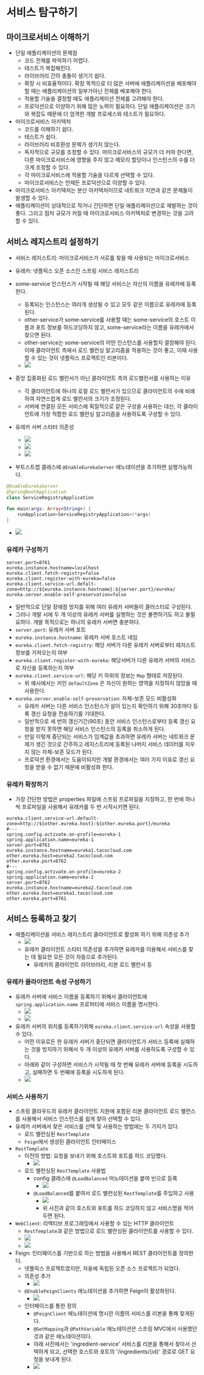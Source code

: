 # 서비스 탐구하기

## 마이크로서비스 이해하기

- 단일 애플리케이션의 문제점
	- 코드 전체를 파악하기 어렵다.
	- 테스트가 복잡해진다.
	- 라이브러리 간의 충돌이 생기기 쉽다.
	- 확장 시 비효율적이다. 확장 목적으로 더 많은 서버에 애플리케이션을 배포해야 할 때는 애플리케이션의 일부가아닌 전체를 배포해야 한다.
	- 적용할 기술을 결정할 때도 애플리케이션 전체를 고려해야 한다.
	- 프로덕션으로 이양하기 위해 많은 노력이 필요하다. 단일 애플리케이션은 크기와 복잡도 때문에 더 엄격한 개발 프로세스와 테스트가 필요하다.
- 마이크로서비스 아키텍처
	- 코드를 이해하기 쉽다.
	- 테스트가 쉽다.
	- 라이브러리 비호환성 문제가 생기지 않는다.
	- 독자적으로 규모를 조정할 수 있다. 마이크로서비스의 규모가 더 커야 한다면, 다른 마이크로서비스에 영향을 주지 않고 메모리 할당이나 인스턴스의 수를 더 크게 조정할 수 있다.
	- 각 마이크로서비스에 적용할 기술을 다르게 선택할 수 있다.
	- 마이크로서비스는 언제든 프로덕션으로 이양할 수 있다.
- 마이크로서비스 아키텍처는 분산 아키텍처이므로 네트워크 지연과 같은 문제들이 발생할 수 있다.
- 애플리케이션이 상대적으로 작거나 간단하면 단일 애플리케이션으로 재발하는 것이 좋다. 그리고 점차 규모가 커질 때 마이크로서비스 아키텍처로 변경하는 것을 고려할 수 있다.

## 서비스 레지스트리 설정하기

- 서비스 레지스트리: 마이크로서비스가 서로를 찾을 때 사용되는 마이크로서비스
- 유레카: 넷플릭스 오픈 소스인 스프링 서비스 레지스트리
- some-service 인스턴스가 시작될 때 해당 서비스는 자신의 이름을 유레카에 등록한다.
	- 등록되는 인스턴스는 여러개 생성될 수 있고 모두 같은 이름으로 유레카에 등록된다.
	- other-service가 some-service를 사용할 때는 some-service의 호스트 이름과 포트 정보를 하드코딩하지 않고, some-service라는 이름을 유레카에서 찾으면 된다.
	- other-service는 some-service의 어떤 인스턴스를 사용할지 결정해야 된다. 이때 클라이언트 측에서 로드 밸런싱 알고리즘을 적용하는 것이 좋고, 이때 사용할 수 있는 것이 넷플릭스 프로젝트인 리본이다.
	- ![](assets/Pasted%20image%2020230919210713.png)

- 중앙 집중화된 로드 밸런서가 아닌 클라이언트 측의 로드밸런서를 사용하는 이유
	- 각 클라이언트에 하나의 로컬 로드 밸런서가 있으므로 클라이언트의 수에 비례하여 자연스럽게 로드 밸런서의 크기가 조정된다.
	- 서버에 연결된 모든 서비스에 획질적으로 같은 구성을 사용하는 대신, 각 클라이언트에 가장 적합한 로드 밸런싱 알고리즘을 사용하도록 구성할 수 있다.
- 유레카 서버 스타터 의존성
	- ![](assets/Pasted%20image%2020230919211729.png)
	- ![](assets/Pasted%20image%2020230919211735.png)
	- ![](assets/Pasted%20image%2020230919211756.png)
- 부트스트랩 클래스에 `@EnableEurekaServer` 애노테이션을 추가하면 실행가능하다.

```kotlin
@EnableEurekaServer  
@SpringBootApplication  
class ServiceRegistryApplication  
  
fun main(args: Array<String>) {  
    runApplication<ServiceRegistryApplication>(*args)  
}
```

- ![](assets/Pasted%20image%2020230919212332.png)

### 유레카 구성하기

```properties
server.port=8761  
eureka.instance.hostname=localhost  
eureka.client.fetch-registry=false  
eureka.client.register-with-eureka=false  
eureka.client.service-url.defalt-zone=http://${eureka.instance.hostname}:${server.port}/eureka/
eureka.server.enable-self-preservation=false
```

- 일반적으로 단일 장애점 방지를 위해 여러 유레카 서버들이 클러스터로 구성된다.
- 그러나 개발 시에 두 개 이상의 유레카 서버를 실행하는 것은 불편하기도 하고 불필요하다. 개발 목적으로는 하나의 유레카 서버면 충분하다.
- `server.port`: 유레카 서버 포트
- `eureka.instance.hostname`: 유레카 서버 호스트 네임
- `eureka.client.fetch-registry`: 해당 서버가 다른 유레카 서버로부터 레지스트 정보를 가져오는지 여부
- `eureka.client.register-with-eureka`: 해당서버가 다른 유레카 서버의 서비스로 자신을 등록하는지 여부
- `eureka.client.service-url`: 해당 키 하위의 정보는 `Map` 형태로 저장된다.
	- 위 예시에서는 키인 `defaultZone` 은 자신이 원하는 영역을 지정하지 않았을 때 사용한다.
- `eureka.server.enable-self-preservation`: 자체-보존 모드 비활성화
	- 유레카 서버는 다른 서비스 인스턴스가 살아 있는지 확인하기 위해 30초마다 등록 갱신 요청을 전송하기를 기대한다.
	- 일반적으로 세 번의 갱신기간(90초) 동안 서비스 인스턴스로부터 등록 갱신 요청을 받지 못하면 해당 서비스 인스턴스의 등록을 취소하게 된다.
	- 만일 이렇게 중단되는 서비스가 임계값을 초과하면 유레카 서버는 네트워크 문제가 생긴 것으로 간주하고 레지스트리에 등록된 나머지 서비스 데이터를 지우지 않는 자체-보존 모드가 된다.
	- 프로덕션 환경에서는 도움이되지만 개발 환경에서는 여러 가지 이유로 갱신 요청을 받을 수 없기 때문에 비활성화 한다.

### 유레카 확장하기

- 가장 간단한 방법은 properties 파일에 스프링 프로파일을 지정하고, 한 번에 하나씩 프로파일을 사용해서 유레카를 두 번 시작시키면 된다.

```properties
eureka.client.service-url.default-zone=http://${other.eureka.host}:${other.eureka.port}/eureka  
#---  
spring.config.activate.on-profile=eureka-1  
spring.application.name=eureka-1  
server.port=8761  
eureka.instance.hostname=eureka1.tacocloud.com  
other.eureka.host=eureka2.tacocloud.com  
other.eureka.port=8762  
#---  
spring.config.activate.on-profile=eureka-2  
spring.application.name=eureka-2  
server.port=8762  
eureka.instance.hostname=eureka2.tacocloud.com  
other.eureka.host=eureka1.tacocloud.com  
other.eureka.port=8761
```

## 서비스 등록하고 찾기

- 애플리케이션을 서비스 레지스트리 클라이언트로 활성화 하기 위해 의존성 추가
	- ![](assets/Pasted%20image%2020230924180920.png)
	- 유레카 클라이언트 스타터 의존성을 추가하면 유레카를 이용해서 서비스를 찾는 데 필요한 모든 것이 자동으로 추가된다.
		- 유레카의 클라이언트 라이브러리, 리본 로드 밸런서 등

### 유레카 클라이언트 속성 구성하기

- 유레카 서버에 서비스 이름을 등록하기 위해서 클라이언트에 `spring.application.name` 프로퍼티에 서비스 이름을 명시한다.
	- ![](assets/Pasted%20image%2020230924182005.png)
	- ![](assets/Pasted%20image%2020230924182035.png)
- 유레카 서버의 위치를 등록하기위해 `eureka.client.service-url` 속성을 사용할 수 있다.
	- 어떤 이유로든 한 유레카 서버가 중단되면 클라이언트가 서비스 등록에 실패하는 것을 방지하기 위해서 두 개 이상의 유레카 서버를 사용하도록 구성할 수 있다.
	- 아래와 같이 구성하면 서비스가 시작될 때 첫 번째 유레카 서버에 등록을 시도하고, 실패하면 두 번째에 등록을 시도하게 된다.
	- ![](assets/Pasted%20image%2020230924182303.png)

### 서비스 사용하기

- 스프링 클라우드의 유레카 클라이언트 지원에 포함된 리본 클라이언트 로드 밸런스를 사용해서 서비스 인스턴스를 쉽게 찾아 선택할 수 있다.
- 유레카 서버에서 찾은 서비스를 선택 및 사용하는 방법에는 두 가지가 있다.
	- 로드 밸런싱된 `RestTemplate`
	- `Feign`에서 생성된 클라이언트 인터페이스
- `RestTemplate`
	- 이전의 방법: 요청을 보내기 위해 호스트와 포트를 하드 코딩했다.
		- ![](assets/Pasted%20image%2020230924183753.png)
	- 로드 밸런싱된 `RestTemplate` 사용법
		- config 클래스에 `@LoadBalanced` 어노테이션을 붙여 빈으로 등록
			- ![](assets/Pasted%20image%2020230924184155.png)
		- `@LoadBalanced`를 붙여서 로드 밸런싱된 `RestTemplate`를 주입하고 사용
			- ![](assets/Pasted%20image%2020230924183942.png)
			- 위 사진과 같이 호스트와 포트를 하드 코딩하지 않고 서비스명을 적어두면 된다.
- `WebClient`: 리액티브 프로그래밍에서 사용할 수 있는 HTTP 클라이언트
	- `RestTemplate`과 같은 방법으로 로드 밸런싱된 클라이언트를 사용할 수 있다.
	- ![](assets/Pasted%20image%2020230924184342.png)
	- ![](assets/Pasted%20image%2020230924184412.png)
- Feign: 인터페이스를 기반으로 하는 방법을 사용해서 REST 클라이언트를 정의한다.
	- 넷플릭스 프로젝트였지만, 자웅에 독립된 오픈 소스 프로젝트가 되었다.
	- 의존성 추가
		- ![](assets/Pasted%20image%2020230924185256.png)
	- `@EnableFeignClients` 애노테이션을 추가하면 Feign이 활성화된다.
		- ![](assets/Pasted%20image%2020230924185349.png)
	- 인터페이스를 통한 정의
		- `@FeignClient` 애노테이션에 명시한 이름의 서비스를 리본을 통해 찾게된다.
		- `@GetMapping`과 `@PathVariable` 애노테이션은 스프링 MVC에서 사용했던 것과 같은 애노테이션이다.
		- 아래 사진에서는 'ingredient-service' 서비스를 리본을 통해서 찾아서 선택하게 되고, 선택한 호스트와 포트의 '/ingredients/{id}' 경로로 GET 요청을 보내게 된다.
		- ![](assets/Pasted%20image%2020230924185502.png)